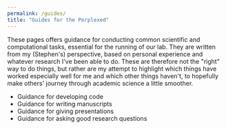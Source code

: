 ```yaml
---
permalink: /guides/
title: "Guides for the Perplexed"
---
```


These pages offers guidance for conducting common scientific and computational tasks, essential for the running of our lab. They are written from my (Stephen's) perspective, based on personal experience and whatever research I've been able to do. These are therefore not the "right" way to do things, but rather are my attempt to highlight which things have worked especially well for me and which other things haven't, to hopefully make others' journey through academic science a little smoother. 

- Guidance for developing code
- Guidance for writing manuscripts
- Guidance for giving presentations
- Guidance for asking good research questions